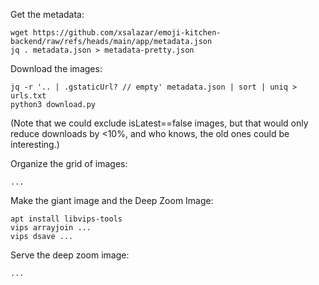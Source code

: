 Get the metadata:

    wget https://github.com/xsalazar/emoji-kitchen-backend/raw/refs/heads/main/app/metadata.json
    jq . metadata.json > metadata-pretty.json

Download the images:

    jq -r '.. | .gstaticUrl? // empty' metadata.json | sort | uniq > urls.txt
    python3 download.py

(Note that we could exclude isLatest==false images, but that would only reduce downloads by <10%, and who knows, the old ones could be interesting.)

Organize the grid of images:

    ...

Make the giant image and the Deep Zoom Image:

    apt install libvips-tools
    vips arrayjoin ...
    vips dsave ...

Serve the deep zoom image:

    ...

